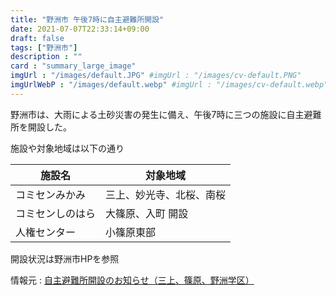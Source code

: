 ```yaml
---
title: "野洲市 午後7時に自主避難所開設"
date: 2021-07-07T22:33:14+09:00
draft: false
tags: ["野洲市"]
description : ""
card : "summary_large_image"
imgUrl : "/images/default.JPG" #imgUrl : "/images/cv-default.PNG"
imgUrlWebP : "/images/default.webp" #imgUrl : "/images/cv-default.webp"
---
```

野洲市は、大雨による土砂災害の発生に備え、午後7時に三つの施設に自主避難所を開設した。

施設や対象地域は以下の通り

|施設名|対象地域|
|--------|---------|
|コミセンみかみ|三上、妙光寺、北桜、南桜|
|コミセンしのはら|大篠原、入町	開設
|人権センター|小篠原東部||


開設状況は野洲市HPを参照

情報元 : [自主避難所開設のお知らせ（三上、篠原、野洲学区）](http://www.city.yasu.lg.jp/topics/1625655523904.html)